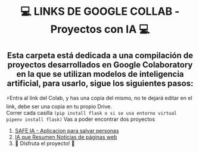 <div align="center">
<h1>💻 LINKS DE GOOGLE COLLAB - Proyectos con IA 💻</h1>
<h2>Esta carpeta está dedicada a una compilación de proyectos desarrollados en Google Colaboratory en la que se utilizan modelos de inteligencia artificial, para usarlo, sigue los siguientes pasos:</h2>
</div>

<!--START_SECTION:activity-->
:zap:Entra al link del Colab, y has una copia del mismo, no te dejará editar en el link, debe ser una copia en tu propio Drive.  
Correr cada casilla ```(pip install flask o si se usa entorno virtual pipenv install flask)```
Vas a poder encontrar dos proyectos     
1. [SAFE IA - Aplicacion para salvar personas](https://colab.research.google.com/drive/1rJ_pWtZJnZA-0iiNwP8PvHbUaD85dt8K?usp=sharing) 
2. [IA que Resumen Noticias de páginas web](https://colab.research.google.com/drive/1TCQIB7l-1E29yn9TUwMtezqrFZ73ycdd?usp=sharing) 
3. 🎉 Disfruta el proyecto! 🎉
<!--END_SECTION:activity-->

